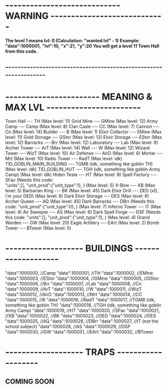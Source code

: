 # ---------------------------- WARNING ---------------------------- 
**The level 1 means lvl: 0 (Calculation: "wanted lvl" - 1)**
**Example: "data":1000001,**
		   	**"lvl":10,**
            **"x":21,**
            **"y":20**
**You will get a level 11 Town Hall from this code.**
## ----------------------------------------------------------------

# ----------------------- MEANING & MAX LVL -----------------------
   Town Hall --- TH (Max level: 11)
   Gold Mine --- GMine (Max level: 12)
   Army Camp --- Camp (Max level: 8)
   Clan Casle --- CC (Max level: 7)
   Cannon --- Cn (Max level: 14)
   Builder --- B (Max level: 1)
   Elixir Collector --- EMine (Max level: 11)
   Gold Storage --- GStor (Max level: 12)
   Elixir Storage --- EStor (Max level: 12)
   Barracks --- Brr (Max level: 12)
   Laboratory ---  Lab (Max level: 9)
   Archer Tower --- ArT (Max level: 14)
   Wall --- W (Max level: 12)
   Wizard Tower --- WizT (Max level: 10)
   Air Defense --- AirD (Max level: 8)
   Mortar --- Mrt (Max level: 10)
   Radio Tower --- RadT (Max level: idk)
   TID_GOBLIN_MAIN_BUILDING --- TGMB (idk, something like goblin TH) (Max level: idk)
   TID_GOBLIN_HUT --- TGH (idk, something like goblin Army Camp) (Max level: idk)
   Hiden Tesla --- HT (Max level: 9)
   Spell Factory --- SFac (Needs this code:  
											"units":[],
											"unit_prod":{"unit_type":1}, ) (Max level: 5)
   X-Bow --- XB (Max level: 5)
   Barbarian King --- BK (Max level: 45)
   Dark Elixir Drill --- DED (xD, i'm your DED) (Max level: 6)
   Dark Elixir Storage --- DES (Max level: 6)
   Archer Queen --- AQ (Max level: 45)
   Dark Barracks --- DBrr (Needs this code:
   									  "unit_prod":{"unit_type":0}, ) (Max level: 7)
   Inferno Tower --- IT (Max level: 4)
   Air Sweeper --- AS (Max level: 6)
   Dark Spell Forge --- DSF (Needs this code:
   											"units":[],
   											"unit_prod":{"unit_type":1}, ) (Max level: 4)
   Grand Warden --- GW (Max level: 20)
   Eagle Artillery --- EArt (Max level: 2)
   Bomb Tower --- BTower (Max level: 5)


# -------------------  BUILDINGS ------------------- 

"data":1000000, //Camp
"data":1000001, //TH
"data":1000002, //EMine
"data":1000003, //EStor
"data":1000004, //GMine
"data":1000005, //GStor
"data":1000006, //Brr
"data":1000007, //Lab
"data":1000008, //Cn
"data":1000009, //ArT
"data":1000010, //W
"data":1000011, //WizT
"data":1000012, //AirD
"data":1000013, //Mrt
"data":1000014, //CC
"data":1000015, //B
"data":1000016, //RadT
"data":1000017, //TGMB (idk, something like goblin TH)
"data":1000018, //TGH (idk, something like goblin Army Camp)
"data":1000019, //HT
"data":1000020, //SFac
"data":1000021, //XB
"data":1000022, //BK
"data":1000023, //DED
"data":1000024, //DES
"data":1000025, //AQ
"data":1000026, //DBrr
"data":1000027, //IT (not the school subject)
"data":1000028, //AS
"data":1000029, //DSP
"data":1000030, //GW
"data":1000031, //EArt
"data":1000032, //BTower

# -------------------  TRAPS ------------------- #

## COMING SOON